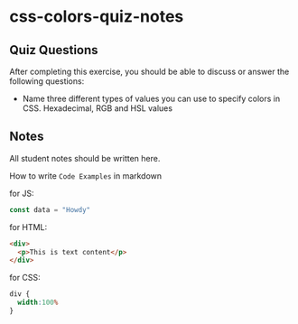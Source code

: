 # css-colors-quiz-notes

## Quiz Questions

After completing this exercise, you should be able to discuss or answer the following questions:

- Name three different types of values you can use to specify colors in CSS.
Hexadecimal, RGB and HSL values

## Notes

All student notes should be written here.


How to write `Code Examples` in markdown

for JS:
```javascript
const data = "Howdy"
```

for HTML:
```html
<div>
  <p>This is text content</p>
</div>
```

for CSS:
```css
div {
  width:100%
}
```
